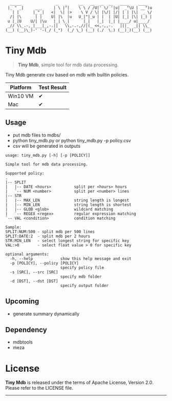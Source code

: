 ```
  _____               _   _     __   __  __  __   ____    ____   
 |_ " _|     ___     | \ |"|    \ \ / /U|' \/ '|u|  _"\U | __")u 
   | |      |_"_|   <|  \| |>    \ V / \| |\/| |/| | | |\|  _ \/ 
  /| |\      | |    U| |\  |u   U_|"|_u | |  | |U| |_| |\| |_) | 
 u |_|U    U/| |\u   |_| \_|      |_|   |_|  |_| |____/ u|____/  
 _// \\_.-,_|___|_,-.||   \\,-.-,//|(_ <<,-,,-.   |||_  _|| \\_  
(__) (__)\_)-' '-(_/ (_")  (_/ \_) (__) (./  \.) (__)_)(__) (__) 
```

# Tiny Mdb
> **Tiny Mdb**, simple tool for mdb data processing.

Tiny Mdb generate csv based on mdb with builtin policies.

| Platform                       | Test Result |
| ------------------------------ | ----------- |
| Win10 VM                       | ✔           |
| Mac                            | ✔           |

## Usage

- put mdb files to mdbs/
- python tiny_mdb.py or python tiny_mdb.py -p policy.csv
- csv will be generated in outputs

```
usage: tiny_mdb.py [-h] [-p [POLICY]]

Simple tool for mdb data processing.

Supported policy:
.
|-- SPLIT
|   |-- DATE <hours>          split per <hours> hours
|   `-- NUM <number>          split per <number> lines
|-- STR
|   |-- MAX_LEN               string length is longest
|   |-- MIN_LEN               string length is shortest
|   |-- GLOB <glob>           wildcard matching
|   `-- REGEX <regex>         regular expression matching
`-- VAL <condition>           condition matching

Sample:
SPLIT:NUM:500 - split mdb per 500 lines
SPLIT:DATE:2  - split mdb per 2 hours
STR:MIN_LEN   - select longest string for specific key
VAL:>0        - select float value > 0 for specific key

optional arguments:
  -h, --help            show this help message and exit
  -p [POLICY], --policy [POLICY]
                        specify policy file
  -s [SRC], --src [SRC]
                        specify mdb folder
  -d [DST], --dst [DST]
                        specify output folder
```

## Upcoming

-  generate summary dynamically

## Dependency

- mdbtools
- meza

# License

**Tiny Mdb** is released under the terms of Apache License, Version 2.0. Please refer to the LICENSE file.

- - -
